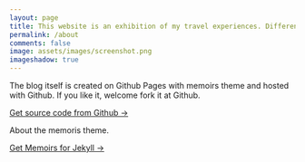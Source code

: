 ```yaml
---
layout: page
title: This website is an exhibition of my travel experiences. Different cultures and customs will always bring different feelings to people. I hope you can feel beauty and strength from my album. I hope you enjoy it.
permalink: /about
comments: false
image: assets/images/screenshot.png
imageshadow: true
---
```

The blog itself is created on Github Pages with memoirs theme and hosted with Github. If you like it, welcome fork it at Github.  

<a target="_blank" href="https://github.com/rainbow-ux/traveler-blog.github.io/" class="btn btn-dark"> Get source code from Github &rarr;</a>

About the memoris theme.

<a target="_blank" href="https://bootstrapstarter.com/bootstrap-templates/jekyll-theme-memoirs/" class="btn btn-dark"> Get Memoirs for Jekyll &rarr;</a>